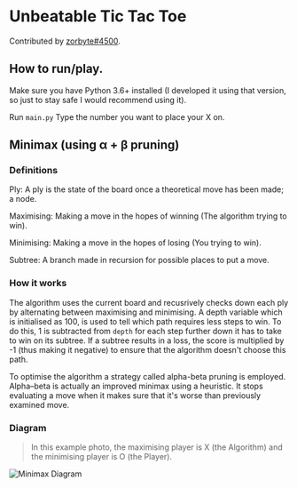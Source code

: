 # Unbeatable Tic Tac Toe

Contributed by [zorbyte#4500](https://github.com/zorbyte).

## How to run/play.

Make sure you have Python 3.6+ installed (I developed it using that version, so just to stay safe I would recommend using it).

Run `main.py` Type the number you want to place your X on.

## Minimax (using α + β pruning)

### **Definitions**
Ply: A ply is the state of the board once a theoretical move has been made; a node.

Maximising: Making a move in the hopes of winning (The algorithm trying to win).

Minimising: Making a move in the hopes of losing (You trying to win).

Subtree: A branch made in recursion for possible places to put a move.

### **How it works**

The algorithm uses the current board and recusrively checks down each ply by alternating between maximising and minimising. A depth variable which is initialised as 100, is used to tell which path requires less steps to win. To do this, 1 is subtracted from `depth` for each step further down it has to take to win on its subtree. If a subtree results in a loss, the score is multiplied by -1 (thus making it negative) to ensure that the algorithm doesn't choose this path.

To optimise the algorithm a strategy called alpha-beta pruning is employed. Alpha–beta is actually an improved minimax using a heuristic.
It stops evaluating a move when it makes sure that it's worse than previously examined move.

### **Diagram**

> In this example photo, the maximising player is X (the Algorithm) and the minimising player is O (the Player).

![Minimax Diagram](./Diagram.jpg)
